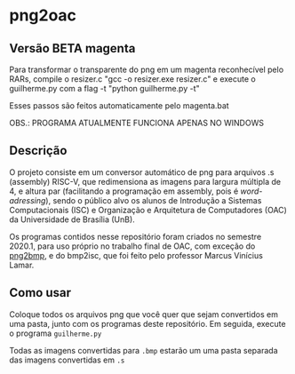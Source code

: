 # png2oac

## Versão BETA magenta

Para transformar o transparente do png em um magenta reconhecível pelo RARs, compile o resizer.c "gcc -o resizer.exe resizer.c" e execute o guilherme.py com a flag -t "python guilherme.py -t"

Esses passos são feitos automaticamente pelo magenta.bat

OBS.: PROGRAMA ATUALMENTE FUNCIONA APENAS NO WINDOWS

## Descrição

O projeto consiste em um conversor automático de png para arquivos .s (assembly) RISC-V, que redimensiona as imagens para largura múltipla de 4, e altura par (facilitando a programação em assembly, pois é *word-adressing*), sendo o público alvo os alunos de Introdução a Sistemas Computacionais (ISC) e Organização e Arquitetura de Computadores (OAC) da Universidade de Brasília (UnB).

Os programas contidos nesse repositório foram criados no semestre 2020.1, para uso próprio no trabalho final de OAC, com exceção do [png2bmp](http://www.easy2convert.com/png2bmp/), e do bmp2isc, que foi feito pelo professor Marcus Vinícius Lamar.

## Como usar

Coloque todos os arquivos png que você quer que sejam convertidos em uma pasta, junto com os programas deste repositório. Em seguida, execute o programa `guilherme.py`

Todas as imagens convertidas para `.bmp` estarão um uma pasta separada das imagens convertidas em `.s`